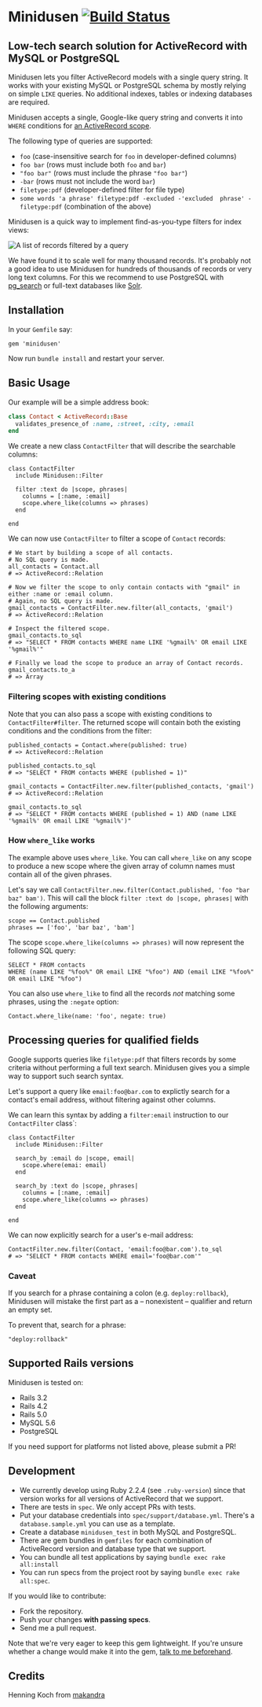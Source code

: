 Minidusen [![Build Status](https://secure.travis-ci.org/makandra/minidusen.png?branch=master)](https://travis-ci.org/makandra/minidusen)
=========

Low-tech search solution for ActiveRecord with MySQL or PostgreSQL
------------------------------------------------------------------

Minidusen lets you filter ActiveRecord models with a single query string.
It works with your existing MySQL or PostgreSQL schema by mostly relying on simple `LIKE` queries. No additional indexes, tables or indexing databases are required.

Minidusen accepts a single, Google-like query string and converts it into `WHERE` conditions for [an ActiveRecord scope](http://guides.rubyonrails.org/active_record_querying.html#conditions).

The following type of queries are supported:

- `foo` (case-insensitive search for `foo` in developer-defined columns)
- `foo bar` (rows must include both `foo` and `bar`)
- `"foo bar"` (rows must include the phrase `"foo bar"`)
- `-bar` (rows must not include the word `bar`)
- `filetype:pdf` (developer-defined filter for file type)
- `some words 'a phrase' filetype:pdf -excluded -'excluded  phrase' -filetype:pdf` (combination of the above)

Minidusen is a quick way to implement find-as-you-type filters for index views:

![A list of records filtered by a query](https://raw.githubusercontent.com/makandra/minidusen/master/doc/filtered_index_view.png)

We have found it to scale well for many thousand records. It's probably not a good idea to use Minidusen for hundreds of thousands of records or very long text columns. For this we recommend to use PostgreSQL with [pg_search](https://github.com/Casecommons/pg_search) or full-text databases like [Solr](https://github.com/sunspot/sunspot).


Installation
------------

In your `Gemfile` say:

    gem 'minidusen'

Now run `bundle install` and restart your server.


Basic Usage
-----------

Our example will be a simple address book:

```ruby
class Contact < ActiveRecord::Base
  validates_presence_of :name, :street, :city, :email
end
```

We create a new class `ContactFilter` that will describe the searchable columns:

    class ContactFilter
      include Minidusen::Filter

      filter :text do |scope, phrases|
        columns = [:name, :email]
        scope.where_like(columns => phrases)
      end

    end

We can now use `ContactFilter` to filter a scope of `Contact` records:

    # We start by building a scope of all contacts.
    # No SQL query is made.
    all_contacts = Contact.all
    # => ActiveRecord::Relation

    # Now we filter the scope to only contain contacts with "gmail" in either :name or :email column.
    # Again, no SQL query is made.
    gmail_contacts = ContactFilter.new.filter(all_contacts, 'gmail')
    # => ActiveRecord::Relation

    # Inspect the filtered scope.
    gmail_contacts.to_sql
    # => "SELECT * FROM contacts WHERE name LIKE '%gmail%' OR email LIKE '%gmail%'"

    # Finally we load the scope to produce an array of Contact records.
    gmail_contacts.to_a
    # => Array


### Filtering scopes with existing conditions

Note that you can also pass a scope with existing conditions to `ContactFilter#filter`. The returned scope will contain both the existing conditions and the conditions from the filter:

    published_contacts = Contact.where(published: true)
    # => ActiveRecord::Relation

    published_contacts.to_sql
    # => "SELECT * FROM contacts WHERE (published = 1)"

    gmail_contacts = ContactFilter.new.filter(published_contacts, 'gmail')
    # => ActiveRecord::Relation

    gmail_contacts.to_sql
    # => "SELECT * FROM contacts WHERE (published = 1) AND (name LIKE '%gmail%' OR email LIKE '%gmail%')"


### How `where_like` works

The example above uses `where_like`. You can call `where_like` on any scope to produce a new scope where the given array of column names must contain all of the given phrases.

Let's say we call `ContactFilter.new.filter(Contact.published, 'foo "bar baz" bam')`. This will call the block `filter :text do |scope, phrases|` with the following arguments:

    scope == Contact.published
    phrases == ['foo', 'bar baz', 'bam']

The scope `scope.where_like(columns => phrases)` will now represent the following SQL query:

    SELECT * FROM contacts
    WHERE (name LIKE "%foo%" OR email LIKE "%foo") AND (email LIKE "%foo%" OR email LIKE "%foo")

You can also use `where_like` to find all the records *not* matching some phrases, using the `:negate` option:

    Contact.where_like(name: 'foo', negate: true)


Processing queries for qualified fields
---------------------------------------

Google supports queries like `filetype:pdf` that filters records by some criteria without performing a full text search. Minidusen gives you a simple way to support such search syntax.

Let's support a query like `email:foo@bar.com` to explictly search for a contact's email address, without filtering against other columns.

We can learn this syntax by adding a `filter:email` instruction
to our `ContactFilter` class`:

    class ContactFilter
      include Minidusen::Filter

      search_by :email do |scope, email|
        scope.where(emai: email)
      end

      search_by :text do |scope, phrases|
        columns = [:name, :email]
        scope.where_like(columns => phrases)
      end

    end

We can now explicitly search for a user's e-mail address:

    ContactFilter.new.filter(Contact, 'email:foo@bar.com').to_sql
    # => "SELECT * FROM contacts WHERE email='foo@bar.com'"


### Caveat

If you search for a phrase containing a colon (e.g. `deploy:rollback`), Minidusen will mistake the first part as a – nonexistent – qualifier and return an empty set.

To prevent that, search for a phrase:

    "deploy:rollback"


Supported Rails versions
------------------------

Minidusen is tested on:

- Rails 3.2
- Rails 4.2
- Rails 5.0
- MySQL 5.6
- PostgreSQL

If you need support for platforms not listed above, please submit a PR!


Development
-----------

- We currently develop using Ruby 2.2.4 (see `.ruby-version`) since that version works for all versions of ActiveRecord that we support.
- There are tests in `spec`. We only accept PRs with tests.
- Put your database credentials into `spec/support/database.yml`. There's a `database.sample.yml` you can use as a template.
- Create a database `minidusen_test` in both MySQL and PostgreSQL.
- There are gem bundles in `gemfiles` for each combination of ActiveRecord version and database type that we support.
- You can bundle all test applications by saying `bundle exec rake all:install`
- You can run specs from the project root by saying `bundle exec rake all:spec`.

If you would like to contribute:

- Fork the repository.
- Push your changes **with passing specs**.
- Send me a pull request.

Note that we're very eager to keep this gem lightweight. If you're unsure whether a change would make it into the gem, [talk to me beforehand](mailto:henning.koch@makandra.de).


Credits
-------

Henning Koch from [makandra](http://makandra.com/)
